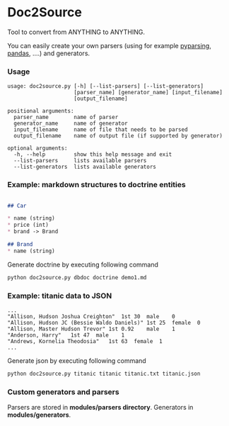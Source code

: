 # Doc2Source

Tool to convert from ANYTHING to ANYTHING. 

You can easily create your own parsers (using for example [pyparsing](http://pyparsing.wikispaces.com), [pandas](http://pandas.pydata.org), ....) and generators.

### Usage

```
usage: doc2source.py [-h] [--list-parsers] [--list-generators]
                     [parser_name] [generator_name] [input_filename]
                     [output_filename]

positional arguments:
  parser_name        name of parser
  generator_name     name of generator
  input_filename     name of file that needs to be parsed
  output_filename    name of output file (if supported by generator)

optional arguments:
  -h, --help         show this help message and exit
  --list-parsers     lists available parsers
  --list-generators  lists available generators
```

### Example: markdown structures to doctrine entities

```markdown

## Car 

* name (string)
* price (int)
* brand -> Brand

## Brand
* name (string)
```

Generate doctrine by executing following command

```bash
python doc2source.py dbdoc doctrine demo1.md
```

### Example: titanic data to JSON 

```
...
"Allison, Hudson Joshua Creighton"	1st	30	male	0
"Allison, Hudson JC (Bessie Waldo Daniels)"	1st	25	female	0
"Allison, Master Hudson Trevor"	1st	0.92	male	1
"Anderson, Harry"	1st	47	male	1
"Andrews, Kornelia Theodosia"	1st	63	female	1
...
```

Generate json by executing following command

```bash
python doc2source.py titanic titanic titanic.txt titanic.json
```

### Custom generators and parsers

Parsers are stored in **modules/parsers directory**. Generators in **modules/generators**.
